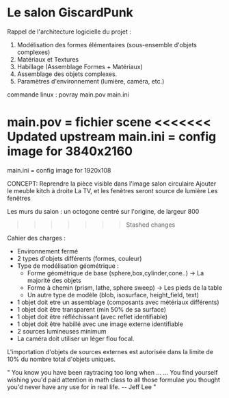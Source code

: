 # Le salon GiscardPunk

Rappel de l'architecture logicielle du projet :

1. Modélisation des formes élémentaires (sous-ensemble d'objets complexes)
2. Matériaux et Textures
3. Habillage (Assemblage Formes + Matériaux)
4. Assemblage des objets complexes.
5. Paramètres d'environnement (lumière, caméra, etc.)

commande linux : povray main.pov main.ini

main.pov = fichier scene
<<<<<<< Updated upstream
main.ini = config image for 3840x2160
=======
main.ini = config image for 1920x108

CONCEPT:
Reprendre la pièce visible dans l'image salon circulaire
Ajouter le meuble kitch à droite
La TV, et les fenètres seront source de lumière
Les fenêtres

Les murs du salon : un octogone centré sur l'origine, de largeur 800

> > > > > > > Stashed changes

Cahier des charges :

- Environnement fermé
- 2 types d'objets différents (formes, couleur)
- Type de modélisation géométrique :
  - Forme géométrique de base (sphere,box,cylinder,cone..) -> La majorité des objets
  - Forme à chemin (prism, lathe, sphere sweep) -> Les pieds de la table
  - Un autre type de modèle (blob, isosurface, height_field, text)
- 1 objet doit etre un assemblage (composants avec métériaux différents)
- 1 objet doit être transparent (min 50% de sa surface)
- 1 objet doit être réfléchissant (avec reflet identifiable)
- 1 objet doit être habillé avec une image externe identifiable
- 2 sources lumineuses minimum
- La caméra doit utiliser un léger flou focal.

L'importation d'objets de sources externes est autorisée dans la limite de 10% du nombre total d'objets uniques.

" You know you have been raytracing too long when ...
... You find yourself wishing you'd paid attention in math class to all those formulae you thought you'd never have any use for in real life.
-- Jeff Lee "
